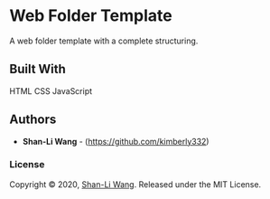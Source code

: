 # Web Folder Template
A web folder template with a complete structuring.

## Built With

HTML CSS JavaScript

## Authors

* **Shan-Li Wang** - (https://github.com/kimberly332)


### License

Copyright © 2020, [Shan-Li Wang](https://github.com/kimberly332).
Released under the MIT License.
